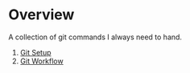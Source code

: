 # Overview

A collection of git commands I always need to hand.

1. [Git Setup](git-setup.md)
2. [Git Workflow](git-workflow.md)
